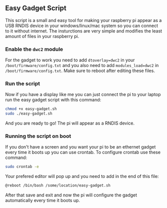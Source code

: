## Easy Gadget Script

This script is a small and easy tool for making your raspberry pi appear as a USB RNDIS device in your windows/linux/mac system so you can connect to it without internet. The insturctions are very simple and modifies the least amount of files in your raspberry pi.

### Enable the `dwc2` module

For the gadget to work you need to add `dtoverlay=dwc2` in your `/boot/firmware/config.txt` and you also need to add `modules_load=dwc2` in `/boot/firmware/config.txt`. Make sure to reboot after editing these files.

### Run the script

Now if you have a display like me you can just connect the pi to your laptop run the easy gadget script with this command:

```bash
chmod +x easy-gadget.sh
sudo ./easy-gadget.sh
```

And you are ready to go! The pi will appear as a RNDIS device.

### Running the script on boot

If you don't have a screen and you want your pi to be an ethernet gadget every time it boots up you can use crontab. To configure crontab use these command:

```bash
sudo crontab -e
```

Your prefered editor will pop up and you need to add in the end of this file:

```bash
@reboot /bin/bash /some/location/easy-gadget.sh
```

After that save and exit and now the pi will configure the gadget automatically every time it boots up.
